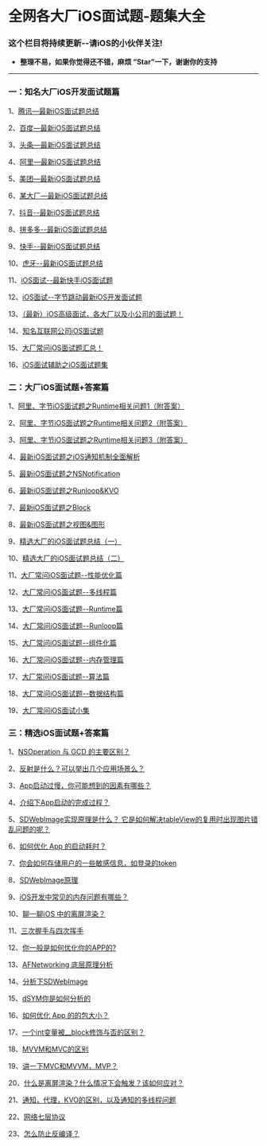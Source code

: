 # 全网各大厂iOS面试题-题集大全

### 这个栏目将持续更新--请iOS的小伙伴关注!

* **整理不易，如果你觉得还不错，麻烦  “Star”一下，谢谢你的支持**

***
### 一：知名大厂iOS开发面试题篇

1、[腾讯—最新iOS面试题总结](https://github.com/LGBamboo/iOS-article/blob/main/%E8%85%BE%E8%AE%AF%E2%80%94%E6%9C%80%E6%96%B0iOS%E9%9D%A2%E8%AF%95%E9%A2%98%E6%80%BB%E7%BB%93.md)

2、[百度—最新iOS面试题总结](https://github.com/LGBamboo/iOS-article/blob/main/%E7%99%BE%E5%BA%A6%E2%80%94%E6%9C%80%E6%96%B0iOS%E9%9D%A2%E8%AF%95%E9%A2%98%E6%80%BB%E7%BB%93.md)

3、[头条—最新iOS面试题总结](https://github.com/LGBamboo/iOS-article/blob/main/%E5%A4%B4%E6%9D%A1%E2%80%94%E6%9C%80%E6%96%B0iOS%E9%9D%A2%E8%AF%95%E9%A2%98%E6%80%BB%E7%BB%93.md)

4、[阿里—最新iOS面试题总结](https://github.com/LGBamboo/iOS-article/blob/main/%E9%98%BF%E9%87%8C%E2%80%94%E6%9C%80%E6%96%B0iOS%E9%9D%A2%E8%AF%95%E9%A2%98%E6%80%BB%E7%BB%93.md)

5、[美团—最新iOS面试题总结](https://github.com/LGBamboo/iOS-article/blob/main/%E7%BE%8E%E5%9B%A2%E2%80%94%E6%9C%80%E6%96%B0iOS%E9%9D%A2%E8%AF%95%E9%A2%98%E6%80%BB%E7%BB%93.md)

6、[某大厂—最新iOS面试题总结](https://github.com/LGBamboo/iOS-article/blob/main/XX%E5%A4%A7%E5%8E%82%E2%80%94%E6%9C%80%E6%96%B0iOS%E9%9D%A2%E8%AF%95%E9%A2%98%E6%80%BB%E7%BB%93.md)

7、[抖音--最新iOS面试题总结](https://github.com/LGBamboo/iOS-article/blob/main/%E6%8A%96%E9%9F%B3--%E6%9C%80%E6%96%B0iOS%E9%9D%A2%E8%AF%95%E9%A2%98%E6%80%BB%E7%BB%93.md)

8、[拼多多--最新iOS面试题总结](https://github.com/LGBamboo/iOS-article/blob/main/%E6%8B%BC%E5%A4%9A%E5%A4%9A--%E6%9C%80%E6%96%B0iOS%E9%9D%A2%E8%AF%95%E9%A2%98%E6%80%BB%E7%BB%93.md)

9、[快手--最新iOS面试题总结](https://github.com/LGBamboo/iOS-article/blob/main/%E5%BF%AB%E6%89%8B--%E6%9C%80%E6%96%B0iOS%E9%9D%A2%E8%AF%95%E9%A2%98%E6%80%BB%E7%BB%93.md)

10、[虎牙--最新iOS面试题总结](https://github.com/LGBamboo/iOS-article/blob/main/%E8%99%8E%E7%89%99--%E6%9C%80%E6%96%B0iOS%E9%9D%A2%E8%AF%95%E9%A2%98%E6%80%BB%E7%BB%93.md)

11、[iOS面试--最新快手iOS面试题](https://github.com/LGBamboo/iOS-article/blob/main/iOS%E9%9D%A2%E8%AF%95--%E6%9C%80%E6%96%B0%E5%BF%AB%E6%89%8BiOS%E9%9D%A2%E8%AF%95%E9%A2%98.md)

12、[iOS面试--字节跳动最新iOS开发面试题](https://github.com/LGBamboo/iOS-article/blob/main/iOS%E9%9D%A2%E8%AF%95--%E5%AD%97%E8%8A%82%E8%B7%B3%E5%8A%A8%E6%9C%80%E6%96%B0iOS%E5%BC%80%E5%8F%91%E9%9D%A2%E8%AF%95%E9%A2%98.md)

13、[（最新）iOS高级面试，各大厂以及小公司的面试题！](https://github.com/LGBamboo/iOS-article/blob/main/%EF%BC%88%E6%9C%80%E6%96%B0%EF%BC%89iOS%E9%AB%98%E7%BA%A7%E9%9D%A2%E8%AF%95%EF%BC%8C%E5%90%84%E5%A4%A7%E5%8E%82%E4%BB%A5%E5%8F%8A%E5%B0%8F%E5%85%AC%E5%8F%B8%E7%9A%84%E9%9D%A2%E8%AF%95%E9%A2%98%EF%BC%81.md)

14、[知名互联网公司iOS面试题](https://github.com/LGBamboo/iOS-article/blob/main/%E7%9F%A5%E5%90%8D%E4%BA%92%E8%81%94%E7%BD%91%E5%85%AC%E5%8F%B8iOS%E9%9D%A2%E8%AF%95%E9%A2%98.md)

15、[大厂常问iOS面试题汇总！](https://github.com/LGBamboo/iOS-article/blob/main/%E5%A4%A7%E5%8E%82%E5%B8%B8%E9%97%AEiOS%E9%9D%A2%E8%AF%95%E9%A2%98%E6%B1%87%E6%80%BB%EF%BC%81.md)

16、[iOS面试辅助之iOS面试题集](https://github.com/LGBamboo/iOS-article/blob/main/iOS%E9%9D%A2%E8%AF%95%E8%BE%85%E5%8A%A9%E4%B9%8BiOS%E9%9D%A2%E8%AF%95%E9%A2%98%E9%9B%86.md)


### 二：大厂iOS面试题+答案篇

1、[阿里、字节iOS面试题之Runtime相关问题1（附答案）](https://github.com/LGBamboo/iOS-article.02/blob/main/%E9%98%BF%E9%87%8C%E3%80%81%E5%AD%97%E8%8A%82iOS%E9%9D%A2%E8%AF%95%E9%A2%98%E4%B9%8BRuntime%E7%9B%B8%E5%85%B3%E9%97%AE%E9%A2%981%EF%BC%88%E9%99%84%E7%AD%94%E6%A1%88%EF%BC%89.md)

2、[阿里、字节iOS面试题之Runtime相关问题2（附答案）](https://github.com/LGBamboo/iOS-article.02/blob/main/%E9%98%BF%E9%87%8C%E3%80%81%E5%AD%97%E8%8A%82iOS%E9%9D%A2%E8%AF%95%E9%A2%98%E4%B9%8BRuntime%E7%9B%B8%E5%85%B3%E9%97%AE%E9%A2%982%EF%BC%88%E9%99%84%E7%AD%94%E6%A1%88%EF%BC%89.md)

3、[阿里、字节iOS面试题之Runtime相关问题3（附答案）](https://github.com/LGBamboo/iOS-article.02/blob/main/%E9%98%BF%E9%87%8C%E3%80%81%E5%AD%97%E8%8A%82iOS%E9%9D%A2%E8%AF%95%E9%A2%98%E4%B9%8BRuntime%E7%9B%B8%E5%85%B3%E9%97%AE%E9%A2%983%EF%BC%88%E9%99%84%E7%AD%94%E6%A1%88%EF%BC%89.md)

4、[最新iOS面试题之iOS通知机制全面解析](https://github.com/LGBamboo/iOS-article.02/blob/main/%E6%9C%80%E6%96%B0iOS%E9%9D%A2%E8%AF%95%E9%A2%98%E4%B9%8BiOS%E9%80%9A%E7%9F%A5%E6%9C%BA%E5%88%B6%E5%85%A8%E9%9D%A2%E8%A7%A3%E6%9E%90.md)

5、[最新iOS面试题之NSNotification](https://github.com/LGBamboo/iOS-article.02/blob/main/%E6%9C%80%E6%96%B0iOS%E9%9D%A2%E8%AF%95%E9%A2%98%E4%B9%8BNSNotification%EF%BC%88%E9%99%84%E7%AD%94%E6%A1%88%EF%BC%89.md)

6、[最新iOS面试题之Runloop&KVO](https://github.com/LGBamboo/iOS-article.02/blob/main/%E6%9C%80%E6%96%B0iOS%E9%9D%A2%E8%AF%95%E9%A2%98%E4%B9%8BRunloop%26KVO%EF%BC%88%E9%99%84%E7%AD%94%E6%A1%88%EF%BC%89.md)

7、[最新iOS面试题之Block](https://github.com/LGBamboo/iOS-article.02/blob/main/%E6%9C%80%E6%96%B0iOS%E9%9D%A2%E8%AF%95%E9%A2%98%E4%B9%8BBlock%EF%BC%88%E9%99%84%E7%AD%94%E6%A1%88%EF%BC%89.md)

8、[最新iOS面试题之视图&图形](https://github.com/LGBamboo/iOS-article.02/blob/main/%E6%9C%80%E6%96%B0iOS%E9%9D%A2%E8%AF%95%E9%A2%98%E4%B9%8B%E8%A7%86%E5%9B%BE%26%E5%9B%BE%E5%BD%A2%EF%BC%88%E9%99%84%E7%AD%94%E6%A1%88%EF%BC%89.md)

9、[精选大厂的iOS面试题总结（一）](https://github.com/LGBamboo/iOS-article.02/blob/main/%E7%B2%BE%E9%80%89%E5%A4%A7%E5%8E%82%E7%9A%84iOS%E9%9D%A2%E8%AF%95%E9%A2%98%E6%80%BB%E7%BB%93%EF%BC%88%E4%B8%80%EF%BC%89.md)

10、[精选大厂的iOS面试题总结（二）](https://github.com/LGBamboo/iOS-article.02/blob/main/%E7%B2%BE%E9%80%89%E5%A4%A7%E5%8E%82%E7%9A%84iOS%E9%9D%A2%E8%AF%95%E9%A2%98%E6%80%BB%E7%BB%93%EF%BC%88%E4%BA%8C%EF%BC%89.md)

11、[大厂常问iOS面试题--性能优化篇](https://github.com/LGBamboo/iOS-article.02/blob/main/%E5%A4%A7%E5%8E%82%E5%B8%B8%E9%97%AEiOS%E9%9D%A2%E8%AF%95%E9%A2%98--%E6%80%A7%E8%83%BD%E4%BC%98%E5%8C%96%E7%AF%87.md)

12、[大厂常问iOS面试题--多线程篇](https://github.com/LGBamboo/iOS-article.02/blob/main/%E5%A4%A7%E5%8E%82%E5%B8%B8%E9%97%AEiOS%E9%9D%A2%E8%AF%95%E9%A2%98--%E5%A4%9A%E7%BA%BF%E7%A8%8B%E7%AF%87.md)

13、[大厂常问iOS面试题--Runtime篇](https://github.com/LGBamboo/iOS-article.02/blob/main/%E5%A4%A7%E5%8E%82%E5%B8%B8%E9%97%AEiOS%E9%9D%A2%E8%AF%95%E9%A2%98--Runtime%E7%AF%87.md)

14、[大厂常问iOS面试题--Runloop篇](https://github.com/LGBamboo/iOS-article.02/blob/main/%E5%A4%A7%E5%8E%82%E5%B8%B8%E9%97%AEiOS%E9%9D%A2%E8%AF%95%E9%A2%98--Runloop%E7%AF%87.md)

15、[大厂常问iOS面试题--组件化篇](https://github.com/LGBamboo/iOS-article.02/blob/main/%E5%A4%A7%E5%8E%82%E5%B8%B8%E9%97%AEiOS%E9%9D%A2%E8%AF%95%E9%A2%98--%E7%BB%84%E4%BB%B6%E5%8C%96%E7%AF%87.md)

16、[大厂常问iOS面试题--内存管理篇](https://github.com/LGBamboo/iOS-article.02/blob/main/%E5%A4%A7%E5%8E%82%E5%B8%B8%E9%97%AEiOS%E9%9D%A2%E8%AF%95%E9%A2%98--%E5%86%85%E5%AD%98%E7%AE%A1%E7%90%86%E7%AF%87.md)

17、[大厂常问iOS面试题--算法篇](https://github.com/LGBamboo/iOS-article.02/blob/main/iOS%E5%BC%80%E5%8F%91%E9%9D%A2%E8%AF%95%E9%A2%98-%E7%AE%97%E6%B3%95%E7%AF%87.md)

18、[大厂常问iOS面试题--数据结构篇](https://github.com/LGBamboo/iOS-article.02/blob/main/iOS%E9%9D%A2%E8%AF%95%E9%A2%98-%E6%95%B0%E6%8D%AE%E7%BB%93%E6%9E%84%E7%AF%87%EF%BC%88%E5%BF%85%E9%97%AE%E7%B3%BB%E5%88%97%EF%BC%89.md)

19、[大厂常问iOS面试小集](https://github.com/LGBamboo/iOS-article.02/blob/main/%E5%A4%A7%E5%8E%82%E5%B8%B8%E9%97%AEiOS%E9%9D%A2%E8%AF%95%E5%B0%8F%E9%9B%86.md)

### 三：精选iOS面试题+答案篇

1、[NSOperation 与 GCD 的主要区别？](https://github.com/LGBamboo/iOS-article.03/blob/main/iOS%E9%9D%A2%E8%AF%95%E9%A2%98%EF%BC%9ANSOperation%20%E4%B8%8E%20GCD%20%E7%9A%84%E4%B8%BB%E8%A6%81%E5%8C%BA%E5%88%AB%EF%BC%9F.md)

2、[反射是什么？可以举出几个应用场景么？](https://github.com/LGBamboo/iOS-article.03/blob/main/iOS%E9%9D%A2%E8%AF%95%E9%A2%98%EF%BC%9A%E5%8F%8D%E5%B0%84%E6%98%AF%E4%BB%80%E4%B9%88%EF%BC%9F%E5%8F%AF%E4%BB%A5%E4%B8%BE%E5%87%BA%E5%87%A0%E4%B8%AA%E5%BA%94%E7%94%A8%E5%9C%BA%E6%99%AF%E4%B9%88%EF%BC%9F.md)

3、[App启动过慢，你可能想到的因素有哪些？](https://github.com/LGBamboo/iOS-article.03/blob/main/iOS%E9%9D%A2%E8%AF%95%E9%A2%98%EF%BC%9AApp%E5%90%AF%E5%8A%A8%E8%BF%87%E6%85%A2%EF%BC%8C%E4%BD%A0%E5%8F%AF%E8%83%BD%E6%83%B3%E5%88%B0%E7%9A%84%E5%9B%A0%E7%B4%A0%E6%9C%89%E5%93%AA%E4%BA%9B%EF%BC%9F.md)

4、[介绍下App启动的完成过程？](https://github.com/LGBamboo/iOS-article.03/blob/main/iOS%E9%9D%A2%E8%AF%95%E9%A2%98%EF%BC%9A%E4%BB%8B%E7%BB%8D%E4%B8%8BApp%E5%90%AF%E5%8A%A8%E7%9A%84%E5%AE%8C%E6%88%90%E8%BF%87%E7%A8%8B%EF%BC%9F.md)

5、[SDWebImage实现原理是什么？ 它是如何解决tableView的复用时出现图片错乱问题的呢？](https://github.com/LGBamboo/iOS-article.03/blob/main/iOS%E9%9D%A2%E8%AF%95%E9%A2%98%EF%BC%9ASDWebImage%E5%AE%9E%E7%8E%B0%E5%8E%9F%E7%90%86%E6%98%AF%E4%BB%80%E4%B9%88%EF%BC%9F%20%E5%AE%83%E6%98%AF%E5%A6%82%E4%BD%95%E8%A7%A3%E5%86%B3tableView%E7%9A%84%E5%A4%8D%E7%94%A8%E6%97%B6%E5%87%BA%E7%8E%B0%E5%9B%BE%E7%89%87%E9%94%99%E4%B9%B1%E9%97%AE%E9%A2%98%E7%9A%84%E5%91%A2%EF%BC%9F.md)

6、[如何优化 App 的启动耗时？](https://github.com/LGBamboo/iOS-article.03/blob/main/iOS%E9%9D%A2%E8%AF%95%E9%A2%98%EF%BC%9A%E5%A6%82%E4%BD%95%E4%BC%98%E5%8C%96%20App%20%E7%9A%84%E5%90%AF%E5%8A%A8%E8%80%97%E6%97%B6%EF%BC%9F.md)

7、[你会如何存储用户的一些敏感信息，如登录的token](https://github.com/LGBamboo/iOS-article.03/blob/main/iOS%E9%9D%A2%E8%AF%95%E9%A2%98%EF%BC%9A%E4%BD%A0%E4%BC%9A%E5%A6%82%E4%BD%95%E5%AD%98%E5%82%A8%E7%94%A8%E6%88%B7%E7%9A%84%E4%B8%80%E4%BA%9B%E6%95%8F%E6%84%9F%E4%BF%A1%E6%81%AF%EF%BC%8C%E5%A6%82%E7%99%BB%E5%BD%95%E7%9A%84token.md)

8、[SDWebImage原理](https://github.com/LGBamboo/iOS-article.03/blob/main/iOS%E9%9D%A2%E8%AF%95%E9%A2%98%EF%BC%9ASDWebImage%E5%8E%9F%E7%90%86.md)

9、[iOS开发中常见的内存问题有哪些？](https://github.com/LGBamboo/iOS-article.03/blob/main/iOS%E9%9D%A2%E8%AF%95%E9%A2%98%EF%BC%9AiOS%20%E5%BC%80%E5%8F%91%E4%B8%AD%E5%B8%B8%E8%A7%81%E7%9A%84%E5%86%85%E5%AD%98%E9%97%AE%E9%A2%98%E6%9C%89%E5%93%AA%E4%BA%9B%EF%BC%9F.md)

10、[聊一聊iOS 中的离屏渲染？](https://github.com/LGBamboo/iOS-article.03/blob/main/iOS%E9%9D%A2%E8%AF%95%E9%A2%98%EF%BC%9A%E8%81%8A%E4%B8%80%E8%81%8AiOS%20%E4%B8%AD%E7%9A%84%E7%A6%BB%E5%B1%8F%E6%B8%B2%E6%9F%93%EF%BC%9F.md)

11、[三次握手与四次挥手](https://github.com/LGBamboo/iOS-article.03/blob/main/iOS%E9%9D%A2%E8%AF%95%E9%A2%98%EF%BC%9A%E4%B8%89%E6%AC%A1%E6%8F%A1%E6%89%8B%E4%B8%8E%E5%9B%9B%E6%AC%A1%E6%8C%A5%E6%89%8B.md)

12、[你一般是如何优化你的APP的?](https://github.com/LGBamboo/iOS-article.03/blob/main/iOS%E9%9D%A2%E8%AF%95%E9%A2%98%EF%BC%9A%E4%BD%A0%E4%B8%80%E8%88%AC%E6%98%AF%E5%A6%82%E4%BD%95%E4%BC%98%E5%8C%96%E4%BD%A0%E7%9A%84APP%E7%9A%84%EF%BC%9F.md)

13、[AFNetworking 底层原理分析](https://github.com/LGBamboo/iOS-article.03/blob/main/iOS%E9%9D%A2%E8%AF%95%E9%A2%98%EF%BC%9AAFNetworking%20%E5%BA%95%E5%B1%82%E5%8E%9F%E7%90%86%E5%88%86%E6%9E%90.md)

14、[分析下SDWebImage](https://github.com/LGBamboo/iOS-article.03/blob/main/iOS%E9%9D%A2%E8%AF%95%E9%A2%98%EF%BC%9A%E5%88%86%E6%9E%90%E4%B8%8BSDWebImage.md)

15、[dSYM你是如何分析的](https://github.com/LGBamboo/iOS-article.03/blob/main/iOS%E9%9D%A2%E8%AF%95%E9%A2%98%EF%BC%9AdSYM%E4%BD%A0%E6%98%AF%E5%A6%82%E4%BD%95%E5%88%86%E6%9E%90%E7%9A%84.md)

16、[如何优化 App 的的包大小？](https://github.com/LGBamboo/iOS-article.03/blob/main/iOS%E9%9D%A2%E8%AF%95%E9%A2%98%EF%BC%9A%E5%A6%82%E4%BD%95%E4%BC%98%E5%8C%96%20App%20%E7%9A%84%E7%9A%84%E5%8C%85%E5%A4%A7%E5%B0%8F%EF%BC%9F.md)

17、[一个int变量被__block修饰与否的区别？](https://github.com/LGBamboo/iOS-article.03/blob/main/iOS%E9%9D%A2%E8%AF%95%E9%A2%98%EF%BC%9A%E4%B8%80%E4%B8%AAint%E5%8F%98%E9%87%8F%E8%A2%AB__block%E4%BF%AE%E9%A5%B0%E4%B8%8E%E5%90%A6%E7%9A%84%E5%8C%BA%E5%88%AB%EF%BC%9F.md)

18、[MVVM和MVC的区别](https://github.com/LGBamboo/iOS-article.03/blob/main/iOS%E9%9D%A2%E8%AF%95%E9%A2%98%EF%BC%9AMVVM%E5%92%8CMVC%E7%9A%84%E5%8C%BA%E5%88%AB.md)

19、[讲一下MVC和MVVM，MVP？](https://github.com/LGBamboo/iOS-article.03/blob/main/iOS%E9%9D%A2%E8%AF%95%E9%A2%98%EF%BC%9A%E8%AE%B2%E4%B8%80%E4%B8%8BMVC%E5%92%8CMVVM%EF%BC%8CMVP%EF%BC%9F.md)

20、[什么是离屏渲染？什么情况下会触发？该如何应对？](https://github.com/LGBamboo/iOS-article.03/blob/main/iOS%E9%9D%A2%E8%AF%95%E9%A2%98%EF%BC%9A%E4%BB%80%E4%B9%88%E6%98%AF%E7%A6%BB%E5%B1%8F%E6%B8%B2%E6%9F%93%EF%BC%9F%E4%BB%80%E4%B9%88%E6%83%85%E5%86%B5%E4%B8%8B%E4%BC%9A%E8%A7%A6%E5%8F%91%EF%BC%9F%E8%AF%A5%E5%A6%82%E4%BD%95%E5%BA%94%E5%AF%B9%EF%BC%9F.md)

21、[通知，代理，KVO的区别，以及通知的多线程问题](https://github.com/LGBamboo/iOS-article.03/blob/main/iOS%E9%9D%A2%E8%AF%95%E9%A2%98%EF%BC%9A%E9%80%9A%E7%9F%A5%EF%BC%8C%E4%BB%A3%E7%90%86%EF%BC%8CKVO%E7%9A%84%E5%8C%BA%E5%88%AB%EF%BC%8C%E4%BB%A5%E5%8F%8A%E9%80%9A%E7%9F%A5%E7%9A%84%E5%A4%9A%E7%BA%BF%E7%A8%8B%E9%97%AE%E9%A2%98.md)

22、[网络七层协议](https://github.com/LGBamboo/iOS-article.03/blob/main/iOS%E9%9D%A2%E8%AF%95%E9%A2%98%EF%BC%9A%E7%BD%91%E7%BB%9C%E4%B8%83%E5%B1%82%E5%8D%8F%E8%AE%AE.md)

23、[怎么防止反编译？](https://github.com/LGBamboo/iOS-article.03/blob/main/iOS%E9%9D%A2%E8%AF%95%E9%A2%98%EF%BC%9A%E6%80%8E%E4%B9%88%E9%98%B2%E6%AD%A2%E5%8F%8D%E7%BC%96%E8%AF%91%EF%BC%9F.md)
